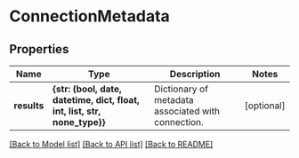 # ConnectionMetadata


## Properties
Name | Type | Description | Notes
------------ | ------------- | ------------- | -------------
**results** | **{str: (bool, date, datetime, dict, float, int, list, str, none_type)}** | Dictionary of metadata associated with connection. | [optional] 

[[Back to Model list]](../README.md#documentation-for-models) [[Back to API list]](../README.md#documentation-for-api-endpoints) [[Back to README]](../README.md)


